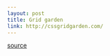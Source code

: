 ```yaml
---
layout: post
title: Grid garden
link: http://cssgridgarden.com/
---
```



[source](http://cssgridgarden.com/)
